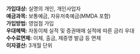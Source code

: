 **가입대상:** 실명의 개인, 개인사업자  
**예금과목:** 보통예금, 자유저축예금(MMDA 포함)  
**가입방법:** 영업점 가입  
**우대혜택:** 자동이체 실적 및 증권매매 실적에 따른 금리 우대  
**수수료면제:** 이체, 출금, 제증명 발급 등 면제  
**이자결산:** 3개월 단위